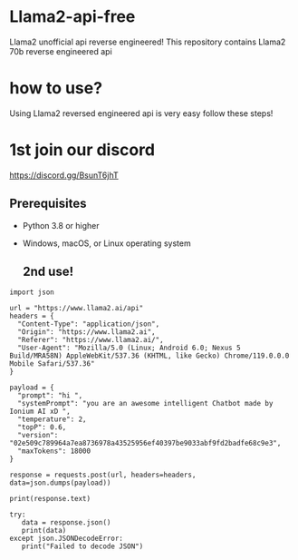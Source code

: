 # Llama2-api-free
Llama2 unofficial api reverse engineered!
This repository contains Llama2 70b reverse engineered api 

# how to use? 
Using Llama2 reversed engineered api is very easy follow these steps! 

# 1st join our discord 
https://discord.gg/BsunT6jhT
## Prerequisites
- Python 3.8 or higher
- Windows, macOS, or Linux operating system

  ## 2nd use!
```import requests
import json

url = "https://www.llama2.ai/api"
headers = {
  "Content-Type": "application/json",
  "Origin": "https://www.llama2.ai",
  "Referer": "https://www.llama2.ai/",
  "User-Agent": "Mozilla/5.0 (Linux; Android 6.0; Nexus 5 Build/MRA58N) AppleWebKit/537.36 (KHTML, like Gecko) Chrome/119.0.0.0 Mobile Safari/537.36"
}

payload = {
  "prompt": "hi ",
  "systemPrompt": "you are an awesome intelligent Chatbot made by Ionium AI xD ",
  "temperature": 2,
  "topP": 0.6,
  "version": "02e509c789964a7ea8736978a43525956ef40397be9033abf9fd2badfe68c9e3",
  "maxTokens": 18000
}

response = requests.post(url, headers=headers, data=json.dumps(payload))

print(response.text)

try:
   data = response.json()
   print(data)
except json.JSONDecodeError:
   print("Failed to decode JSON")
```
